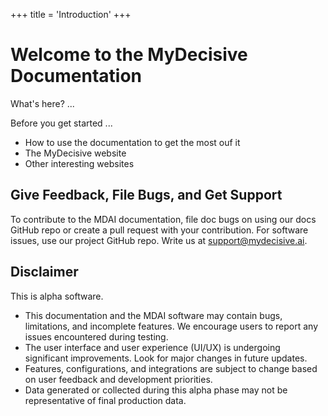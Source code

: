 +++
title = 'Introduction'
+++

# Welcome to the MyDecisive Documentation

What's here? ...

Before you get started ...

- How to use the documentation to get the most ouf it
- The MyDecisive website
- Other interesting websites

## Give Feedback, File Bugs, and Get Support

To contribute to the MDAI documentation, file doc bugs on using our docs GitHub repo or create a pull request with your contribution.
For software issues, use our project GitHub repo.
Write us at support@mydecisive.ai.

## Disclaimer

This is alpha software.

- This documentation and the MDAI software  may contain bugs, limitations, and incomplete features. We encourage users to report any issues encountered during testing.
- The user interface and user experience (UI/UX) is undergoing significant improvements. Look for major changes in future updates.
- Features, configurations, and integrations are subject to change based on user feedback and development priorities.
- Data generated or collected during this alpha phase may not be representative of final production data.
